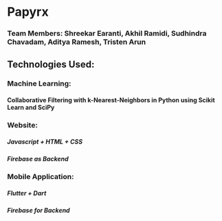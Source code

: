 # Papyrx
### Team Members: Shreekar Earanti, Akhil Ramidi, Sudhindra Chavadam, Aditya Ramesh, Tristen Arun

## Technologies Used: 
### Machine Learning:
#### Collaborative Filtering with k-Nearest-Neighbors in Python using Scikit Learn and SciPy

### Website:
##### Javascript + HTML + CSS
##### Firebase as Backend

### Mobile Application:
##### Flutter + Dart
##### Firebase for Backend 
